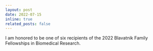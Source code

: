 ```yaml
---
layout: post
date: 2022-07-15 
inline: true
related_posts: false
---
```


I am honored to be one of six recipients of the 2022 Blavatnik Family Fellowships in Biomedical Research.
